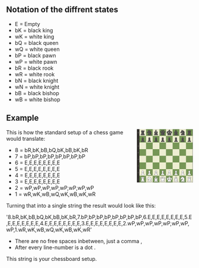 ## Notation of the diffrent states
- E = Empty
- bK = black king
- wK = white king
- bQ = black queen
- wQ = white queen
- bP = black pawn
- wP = white pawn
- bR = black rook
- wR = white rook
- bN = black knight
- wN = white knight
- bB = black bishop
- wB = white bishop

## Example

<img src="pictures/Chessboard.PNG" width="30%" align="right">
This is how the standard setup of a chess game would translate:

- 8 = bR,bK,bB,bQ,bK,bB,bK,bR
- 7 = bP,bP,bP,bP,bP,bP,bP,bP
- 6 = E,E,E,E,E,E,E,E
- 5 = E,E,E,E,E,E,E,E
- 4 = E,E,E,E,E,E,E,E
- 3 = E,E,E,E,E,E,E,E
- 2 = wP,wP,wP,wP,wP,wP,wP,wP
- 1 = wR,wK,wB,wQ,wK,wB,wK,wR

Turning that into a single string the result would look like this:

'8.bR,bK,bB,bQ,bK,bB,bK,bR,7.bP,bP,bP,bP,bP,bP,bP,bP,6.E,E,E,E,E,E,E,E,5.E,E,E,E,E,E,E,E,4.E,E,E,E,E,E,E,E,3.E,E,E,E,E,E,E,E,2.wP,wP,wP,wP,wP,wP,wP,wP,1.wR,wK,wB,wQ,wK,wB,wK,wR'
<br>

- There are no free spaces inbetween, just a comma ,
- After every line-number is a dot .

This string is your chessboard setup.